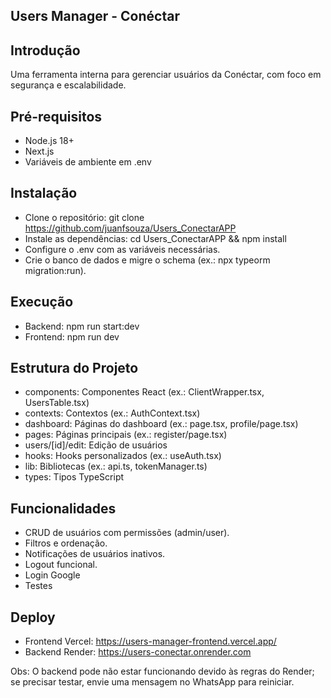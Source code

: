 ## Users Manager - Conéctar

## Introdução

Uma ferramenta interna para gerenciar usuários da Conéctar, com foco em segurança e escalabilidade.

## Pré-requisitos

- Node.js 18+
- Next.js
- Variáveis de ambiente em .env

## Instalação

- Clone o repositório: git clone https://github.com/juanfsouza/Users_ConectarAPP
- Instale as dependências: cd Users_ConectarAPP && npm install
- Configure o .env com as variáveis necessárias.
- Crie o banco de dados e migre o schema (ex.: npx typeorm migration:run).

## Execução

- Backend: npm run start:dev
- Frontend: npm run dev

## Estrutura do Projeto

- components: Componentes React (ex.: ClientWrapper.tsx, UsersTable.tsx)
- contexts: Contextos (ex.: AuthContext.tsx)
- dashboard: Páginas do dashboard (ex.: page.tsx, profile/page.tsx)
- pages: Páginas principais (ex.: register/page.tsx)
- users/[id]/edit: Edição de usuários
- hooks: Hooks personalizados (ex.: useAuth.tsx)
- lib: Bibliotecas (ex.: api.ts, tokenManager.ts)
- types: Tipos TypeScript

## Funcionalidades

- CRUD de usuários com permissões (admin/user).
- Filtros e ordenação.
- Notificações de usuários inativos.
- Logout funcional.
- Login Google
- Testes

## Deploy

- Frontend Vercel: https://users-manager-frontend.vercel.app/
- Backend Render: https://users-conectar.onrender.com

Obs: O backend pode não estar funcionando devido às regras do Render; se precisar testar, envie uma mensagem no WhatsApp para reiniciar.
